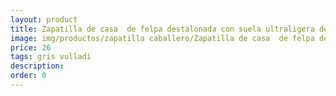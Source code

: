 ```yaml
---
layout: product
title: Zapatilla de casa  de felpa destalonada con suela ultraligera detalle hormiga
image: img/productos/zapatilla caballero/Zapatilla de casa  de felpa destalonada con suela ultraligera detalle hormiga=26=gris vulladi.webp
price: 26
tags: gris vulladi
description: 
order: 0
---
```

